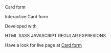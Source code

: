 Card form 

Interactive Card form

Developed with 

HTML
SASS
JAVASCRIPT
REGULAR EXPRESIONS 

Have a look for live page at [Card form](https://wonski312.github.io/Card-form/)